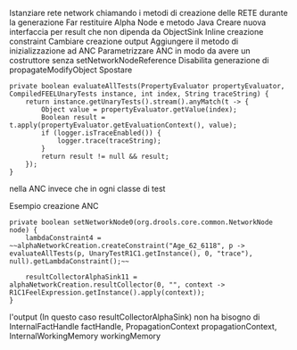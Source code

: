 Istanziare rete network chiamando i metodi di creazione delle RETE durante la generazione
Far restituire Alpha Node e metodo Java
Creare nuova interfaccia per result che non dipenda da ObjectSink
Inline creazione constraint
Cambiare creazione output
Aggiungere il metodo di inizializzazione ad ANC
Parametrizzare ANC in modo da avere un costruttore senza setNetworkNodeReference
Disabilita generazione di propagateModifyObject
Spostare 

    private boolean evaluateAllTests(PropertyEvaluator propertyEvaluator, CompiledFEELUnaryTests instance, int index, String traceString) {
        return instance.getUnaryTests().stream().anyMatch(t -> {
            Object value = propertyEvaluator.getValue(index);
            Boolean result = t.apply(propertyEvaluator.getEvaluationContext(), value);
            if (logger.isTraceEnabled()) {
                logger.trace(traceString);
            }
            return result != null && result;
        });
    }

nella ANC invece che in ogni classe di test

Esempio creazione ANC

    private boolean setNetworkNode0(org.drools.core.common.NetworkNode node) {
        lambdaConstraint4 = ~~alphaNetworkCreation.createConstraint("Age_62_6118", p -> evaluateAllTests(p, UnaryTestR1C1.getInstance(), 0, "trace"), null).getLambdaConstraint();~~

        resultCollectorAlphaSink11 = alphaNetworkCreation.resultCollector(0, "", context -> R1C1FeelExpression.getInstance().apply(context));
    }


l'output (In questo caso resultCollectorAlphaSink) non ha bisogno di InternalFactHandle factHandle, PropagationContext propagationContext, InternalWorkingMemory workingMemory